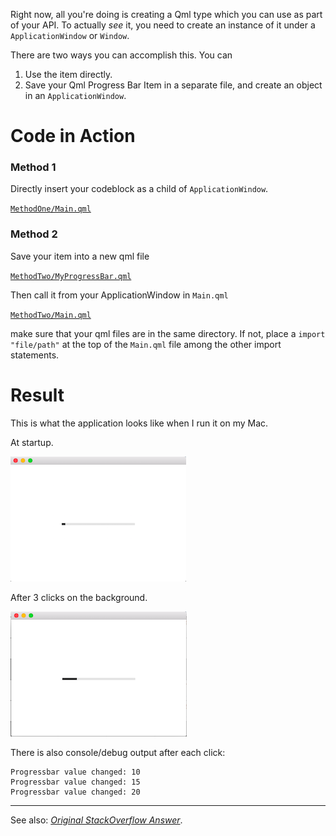 Right now, all you're doing is creating a Qml type which you can use as part of your API. To actually _see_ it, you need to create an instance of it under a `ApplicationWindow` or `Window`.

There are two ways you can accomplish this. You can 

 1. Use the item directly.
 2. Save your Qml Progress Bar Item in a separate file, and create an object in an `ApplicationWindow`.

# Code in Action

### Method 1

Directly insert your codeblock as a child of `ApplicationWindow`.

[`MethodOne/Main.qml`](./MethodOne/Main.qml)

### Method 2

Save your item into a new qml file

[`MethodTwo/MyProgressBar.qml`](./MethodTwo/MyProgressBar.qml)

Then call it from your ApplicationWindow in `Main.qml`

[`MethodTwo/Main.qml`](./MethodTwo/Main.qml)

make sure that your qml files are in the same directory. If not, place a `import "file/path"` at the top of the `Main.qml` file among the other import statements.


# Result

This is what the application looks like when I run it on my Mac.

At startup.

[![At startup.][1]][1]

After 3 clicks on the background.

[![After 3 clicks on the background.][2]][2]

There is also console/debug output after each click:

    Progressbar value changed: 10
    Progressbar value changed: 15
    Progressbar value changed: 20


  [1]: ./screenshots/init.png
  [2]: ./screenshots/threeClicks.png
  
----

See also: [_Original StackOverflow Answer_](https://stackoverflow.com/a/53316803/10239789).
